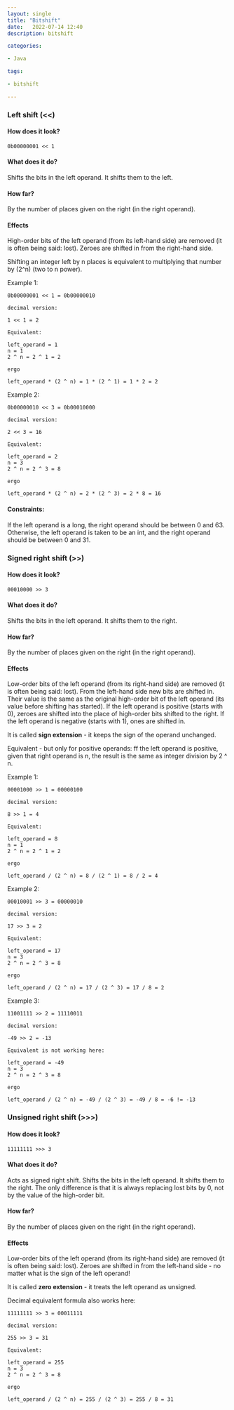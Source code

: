 ```yaml
---
layout: single
title: "Bitshift"
date:   2022-07-14 12:40
description: bitshift

categories:

- Java

tags:

- bitshift

---
```


### Left shift (<<)

#### How does it look?
```
0b00000001 << 1
```

#### What does it do?

Shifts the bits in the left operand. It shifts them to the left.

#### How far?

By the number of places given on the right (in the right operand).

#### Effects

High-order bits of the left operand (from its left-hand side) are removed (it is often being said: lost). 
Zeroes are shifted in from the right-hand side.

Shifting an integer left by n places is equivalent to multiplying that number by (2^n) (two to n power).

Example 1:

```
0b00000001 << 1 = 0b00000010

decimal version:

1 << 1 = 2

Equivalent:

left_operand = 1
n = 1
2 ^ n = 2 ^ 1 = 2

ergo

left_operand * (2 ^ n) = 1 * (2 ^ 1) = 1 * 2 = 2
```

Example 2:
```
0b00000010 << 3 = 0b00010000

decimal version:

2 << 3 = 16

Equivalent:

left_operand = 2
n = 3
2 ^ n = 2 ^ 3 = 8

ergo

left_operand * (2 ^ n) = 2 * (2 ^ 3) = 2 * 8 = 16

```

#### Constraints:

If the left operand is a long, the right operand should be between 0 and 63.
Otherwise, the left operand is taken to be an int, and the right operand should be between 0 and 31.

### Signed right shift (>>)

#### How does it look?
```
00010000 >> 3
```

#### What does it do?

Shifts the bits in the left operand. It shifts them to the right.

#### How far?

By the number of places given on the right (in the right operand).

#### Effects

Low-order bits of the left operand (from its right-hand side) are removed (it is often being said: lost).
From the left-hand side new bits are shifted in. Their value is the same as the original high-order bit of the left operand
(its value before shifting has started).
If the left operand is positive (starts with 0), zeroes are shifted into the place of high-order bits shifted to the right.
If the left operand is negative (starts with 1), ones are shifted in. 

It is called **sign extension** - it keeps the sign of the operand unchanged.

Equivalent - but only for positive operands: 
ff the left operand is positive, given that right operand is n, the result is the same as integer division by 2 ^ n.

Example 1:
```
00001000 >> 1 = 00000100

decimal version:

8 >> 1 = 4

Equivalent:

left_operand = 8
n = 1
2 ^ n = 2 ^ 1 = 2

ergo

left_operand / (2 ^ n) = 8 / (2 ^ 1) = 8 / 2 = 4
```

Example 2:
```
00010001 >> 3 = 00000010

decimal version:

17 >> 3 = 2

Equivalent:

left_operand = 17
n = 3
2 ^ n = 2 ^ 3 = 8

ergo

left_operand / (2 ^ n) = 17 / (2 ^ 3) = 17 / 8 = 2
```
Example 3:

```
11001111 >> 2 = 11110011

decimal version:

-49 >> 2 = -13

Equivalent is not working here:

left_operand = -49
n = 3
2 ^ n = 2 ^ 3 = 8

ergo

left_operand / (2 ^ n) = -49 / (2 ^ 3) = -49 / 8 = -6 != -13
```

### Unsigned right shift (>>>)

#### How does it look?
```
11111111 >>> 3
```

#### What does it do?

Acts as signed right shift. Shifts the bits in the left operand. It shifts them to the right.
The only difference is that it is always replacing lost bits by 0, not by the value of the high-order bit.

#### How far?

By the number of places given on the right (in the right operand).

#### Effects

Low-order bits of the left operand (from its right-hand side) are removed (it is often being said: lost).
Zeroes are shifted in from the left-hand side - no matter what is the sign of the left operand!

It is called **zero extension** - it treats the left operand as unsigned.

Decimal equivalent formula also works here:
```
11111111 >> 3 = 00011111

decimal version:

255 >> 3 = 31

Equivalent:

left_operand = 255
n = 3
2 ^ n = 2 ^ 3 = 8

ergo

left_operand / (2 ^ n) = 255 / (2 ^ 3) = 255 / 8 = 31
```


